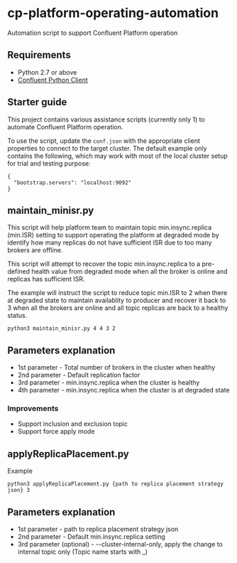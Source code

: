 # cp-platform-operating-automation
Automation script to support Confluent Platform operation

## Requirements

* Python 2.7 or above
* [Confluent Python Client](https://github.com/confluentinc/confluent-kafka-python)

## Starter guide

This project contains various assistance scripts (currently only 1) to automate Confluent Platform operation.

To use the script, update the `conf.json` with the appropriate client properties to connect to the target cluster. The default example only contains the following, which may work with most of the local cluster setup for trial and testing purpose:
```
{
  "bootstrap.servers": "localhost:9092"
}
```

## maintain_minisr.py

This script will help platform team to maintain topic min.insync.replica (min.ISR) setting to support operating the platform at degraded mode by identify how many replicas do not have sufficient ISR due to too many brokers are offline.

This script will attempt to recover the topic min.insync.replica to a pre-defined health value from degraded mode when all the broker is online and replicas has sufficient ISR.

The example will instruct the script to reduce topic min.ISR to 2 when there at degraded state to maintain availablity to producer and recover it back to 3 when all the brokers are online and all topic replicas are back to a healthy status.

```
python3 maintain_minisr.py 4 4 3 2
```

## Parameters explanation

* 1st parameter - Total number of brokers in the cluster when healthy
* 2nd parameter - Default replication factor
* 3rd parameter - min.insync.replica when the cluster is healthy
* 4th parameter - min.insync.replica when the cluster is at degraded state

### Improvements

* Support inclusion and exclusion topic
* Support force apply mode


## applyReplicaPlacement.py

Example
```
python3 applyReplicaPlacement.py {path to replica placement strategy json} 3
```

## Parameters explanation

* 1st parameter - path to replica placement strategy json
* 2nd parameter - Default min.insync.replica setting
* 3rd parameter (optional) - --cluster-internal-only, apply the change to internal topic only (Topic name starts with _)
